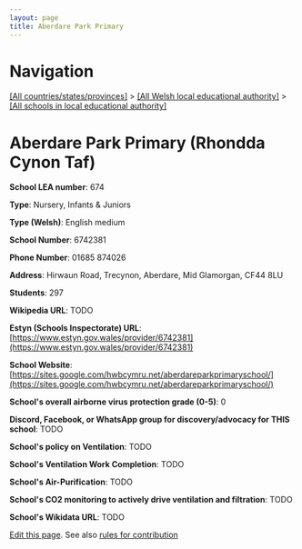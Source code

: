 ```yaml
---
layout: page
title: Aberdare Park Primary
---
```

# Navigation

[[All countries/states/provinces]](../../..) > [[All Welsh local educational authority]](../..) > [[All schools in local educational authority]](..)

# Aberdare Park Primary (Rhondda Cynon Taf)

**School LEA number**: 674

**Type**: Nursery, Infants & Juniors

**Type (Welsh)**: English medium

**School Number**: 6742381

**Phone Number**: 01685 874026

**Address**: Hirwaun Road, Trecynon, Aberdare, Mid Glamorgan, CF44 8LU

**Students**: 297

**Wikipedia URL**: TODO

**Estyn (Schools Inspectorate) URL**: [https://www.estyn.gov.wales/provider/6742381](https://www.estyn.gov.wales/provider/6742381)

**School Website**: [https://sites.google.com/hwbcymru.net/aberdareparkprimaryschool/](https://sites.google.com/hwbcymru.net/aberdareparkprimaryschool/)

**School's overall airborne virus protection grade (0-5)**: 0

**Discord, Facebook, or WhatsApp group for discovery/advocacy for THIS school**: TODO

**School's policy on Ventilation**: TODO

**School's Ventilation Work Completion**: TODO

**School's Air-Purification**: TODO

**School's CO2 monitoring to actively drive ventilation and filtration**: TODO

**School's Wikidata URL**: TODO




[Edit this page](https://github.com/ventilate-schools/Wales/edit/prif/./Rhondda_Cynon_Taf/Aberdare_Park_Primary.md). See also [rules for contribution](../../../contribution-rules/)